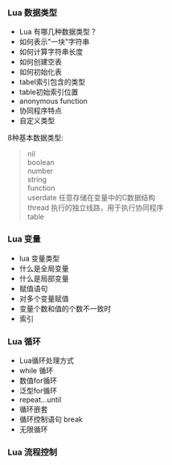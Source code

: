 ### Lua 数据类型

* Lua 有哪几种数据类型？
* 如何表示"一块"字符串
* 如何计算字符串长度
* 如何创建空表
* 如何初始化表
* tabel索引包含的类型
* table初始索引位置
* anonymous function
* 协同程序特点
* 自定义类型



8种基本数据类型:
> nil           
> boolean               
> number                
> string                
> function              
> userdate 任意存储在变量中的C数据结构               
> thread 执行的独立线路，用于执行协同程序              
> table         


### Lua 变量      

* lua 变量类型      
* 什么是全局变量
* 什么是局部变量
* 赋值语句
* 对多个变量赋值
* 变量个数和值的个数不一致时
* 索引

### Lua 循环

* Lua循环处理方式
* while 循环
* 数值for循环
* 泛型for循环
* repeat...until
* 循环嵌套
* 循环控制语句 break
* 无限循环

### Lua 流程控制

